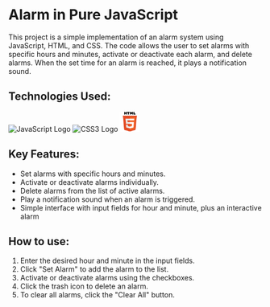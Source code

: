 # Alarm in Pure JavaScript

This project is a simple implementation of an alarm system using JavaScript, HTML, and CSS. The code allows the user to set alarms with specific hours and minutes, activate or deactivate each alarm, and delete alarms. When the set time for an alarm is reached, it plays a notification sound.

## Technologies Used:
<img src="https://upload.wikimedia.org/wikipedia/commons/6/6a/JavaScript-logo.png" alt="JavaScript Logo" width="40"/>
<img src="https://upload.wikimedia.org/wikipedia/commons/6/62/CSS3_logo.svg" alt="CSS3 Logo" width="40"/>
<img src="https://raw.githubusercontent.com/devicons/devicon/master/icons/html5/html5-original-wordmark.svg" alt="HTML5 Logo" width="40"/> 



## Key Features:
- Set alarms with specific hours and minutes.
- Activate or deactivate alarms individually.
- Delete alarms from the list of active alarms.
- Play a notification sound when an alarm is triggered.
- Simple interface with input fields for hour and minute, plus an interactive alarm

## How to use:
1. Enter the desired hour and minute in the input fields.
2. Click "Set Alarm" to add the alarm to the list.
3. Activate or deactivate alarms using the checkboxes.
4. Click the trash icon to delete an alarm.
5. To clear all alarms, click the "Clear All" button.
